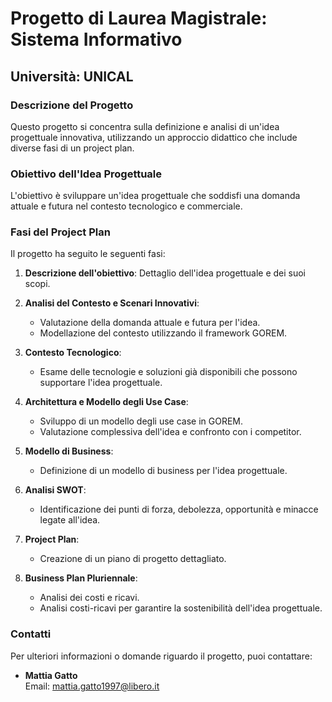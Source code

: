 # Progetto di Laurea Magistrale: Sistema Informativo

## Università: UNICAL

### Descrizione del Progetto
Questo progetto si concentra sulla definizione e analisi di un'idea progettuale innovativa, utilizzando un approccio didattico che include diverse fasi di un project plan.

### Obiettivo dell'Idea Progettuale
L'obiettivo è sviluppare un'idea progettuale che soddisfi una domanda attuale e futura nel contesto tecnologico e commerciale.

### Fasi del Project Plan
Il progetto ha seguito le seguenti fasi:

1. **Descrizione dell'obiettivo**: Dettaglio dell'idea progettuale e dei suoi scopi.
  
2. **Analisi del Contesto e Scenari Innovativi**: 
   - Valutazione della domanda attuale e futura per l'idea.
   - Modellazione del contesto utilizzando il framework GOREM.

3. **Contesto Tecnologico**: 
   - Esame delle tecnologie e soluzioni già disponibili che possono supportare l'idea progettuale.

4. **Architettura e Modello degli Use Case**:
   - Sviluppo di un modello degli use case in GOREM.
   - Valutazione complessiva dell'idea e confronto con i competitor.

5. **Modello di Business**: 
   - Definizione di un modello di business per l'idea progettuale.

6. **Analisi SWOT**: 
   - Identificazione dei punti di forza, debolezza, opportunità e minacce legate all'idea.

7. **Project Plan**: 
   - Creazione di un piano di progetto dettagliato.

8. **Business Plan Pluriennale**:
   - Analisi dei costi e ricavi.
   - Analisi costi-ricavi per garantire la sostenibilità dell'idea progettuale.

### Contatti
Per ulteriori informazioni o domande riguardo il progetto, puoi contattare:
- **Mattia Gatto**  
  Email: [mattia.gatto1997@libero.it](mailto:mattia.gatto1997@libero.it)
